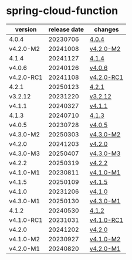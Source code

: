 # spring-cloud-function	


|version|release date|changes|
|---|---|---|
|4.0.4|20230706|[4.0.4](./4.0.4-20230706.md)|
|v4.2.0-M2|20241008|[v4.2.0-M2](./v4.2.0-M2-20241008.md)|
|4.1.4|20241127|[4.1.4](./4.1.4-20241127.md)|
|v4.0.6|20240126|[v4.0.6](./v4.0.6-20240126.md)|
|v4.2.0-RC1|20241108|[v4.2.0-RC1](./v4.2.0-RC1-20241108.md)|
|4.2.1|20250123|[4.2.1](./4.2.1-20250123.md)|
|v3.2.12|20231220|[v3.2.12](./v3.2.12-20231220.md)|
|v4.1.1|20240327|[v4.1.1](./v4.1.1-20240327.md)|
|4.1.3|20240710|[4.1.3](./4.1.3-20240710.md)|
|v4.0.5|20230728|[v4.0.5](./v4.0.5-20230728.md)|
|v4.3.0-M2|20250303|[v4.3.0-M2](./v4.3.0-M2-20250303.md)|
|v4.2.0|20241203|[v4.2.0](./v4.2.0-20241203.md)|
|v4.3.0-M3|20250407|[v4.3.0-M3](./v4.3.0-M3-20250407.md)|
|v4.2.2|20250319|[v4.2.2](./v4.2.2-20250319.md)|
|v4.1.0-M1|20230811|[v4.1.0-M1](./v4.1.0-M1-20230811.md)|
|v4.1.5|20250109|[v4.1.5](./v4.1.5-20250109.md)|
|v4.1.0|20231206|[v4.1.0](./v4.1.0-20231206.md)|
|v4.3.0-M1|20250130|[v4.3.0-M1](./v4.3.0-M1-20250130.md)|
|4.1.2|20240530|[4.1.2](./4.1.2-20240530.md)|
|v4.1.0-RC1|20231031|[v4.1.0-RC1](./v4.1.0-RC1-20231031.md)|
|v4.2.0|20241202|[v4.2.0](./v4.2.0-20241202.md)|
|v4.1.0-M2|20230927|[v4.1.0-M2](./v4.1.0-M2-20230927.md)|
|v4.2.0-M1|20240820|[v4.2.0-M1](./v4.2.0-M1-20240820.md)|
